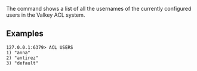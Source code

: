 The command shows a list of all the usernames of the currently configured
users in the Valkey ACL system.

## Examples

```valkey-cli
127.0.0.1:6379> ACL USERS
1) "anna"
2) "antirez"
3) "default"
```
